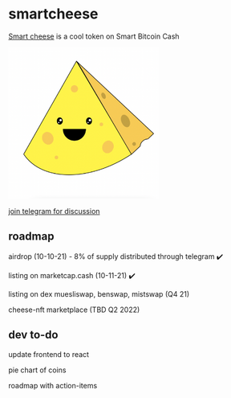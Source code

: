 # smartcheese

[Smart cheese](https://adnjoo.github.io/smartcheese/) is a cool token on Smart Bitcoin Cash

[<img src='./cheese.png' width='300'>](https://adnjoo.github.io/smartcheese/)

[join telegram for discussion](https://t.me/smartcheesecoin)

## roadmap

airdrop (10-10-21) - 8% of supply distributed through telegram ✔️

listing on marketcap.cash (10-11-21) ✔️

listing on dex muesliswap, benswap, mistswap (Q4 21)

<!-- listing on dex ([muesliswap](https://bch.muesliswap.com/), [benswap](https://benswap.cash/), [mistswap](https://app.mistswap.fi/swap)) (TBD Q4 2021) -->

cheese-nft marketplace (TBD Q2 2022)

## dev to-do

update frontend to react

pie chart of coins

roadmap with action-items
